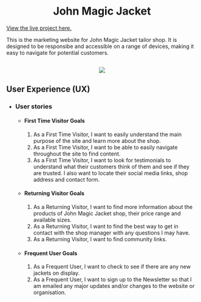 <h1 align="center">John Magic Jacket</h1>

[View the live project here.](https://viacheslav1510.github.io/John-s_Magic/)

This is the marketing website for John Magic Jacket tailor shop. It is designed to be responsibe and accessible on a range of devices, making it easy to navigate for potential customers.

<h2 align="center"><img src="https://i.ibb.co/TYvTXz1/Example-CI.png"></h2>

## User Experience (UX)

-   ### User stories

    -   #### First Time Visitor Goals

        1. As a First Time Visitor, I want to easily understand the main purpose of the site and learn more about the shop.
        2. As a First Time Visitor, I want to be able to easily navigate throughout the site to find content.
        3. As a First Time Visitor, I want to look for testimonials to understand what their customers think of them and see if they are trusted. I also want to locate their social media links, shop address and contact form.

    -   #### Returning Visitor Goals

        1. As a Returning Visitor, I want to find more information about the products of John Magic Jacket shop, their price range and available sizes.
        2. As a Returning Visitor, I want to find the best way to get in contact with the shop manager with any questions I may have.
        3. As a Returning Visitor, I want to find community links.

    -   #### Frequent User Goals
        1. As a Frequent User, I want to check to see if there are any new jackets on display.
        2. As a Frequent User, I want to sign up to the Newsletter so that I am emailed any major updates and/or changes to the website or organisation.

